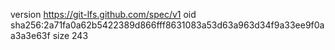 version https://git-lfs.github.com/spec/v1
oid sha256:2a71fa0a62b5422389d866fff8631083a53d63a963d34f9a33ee9f0aa3a3e63f
size 243
